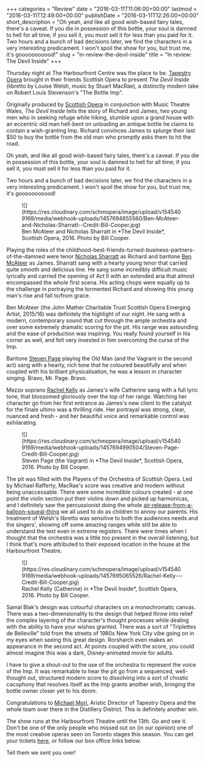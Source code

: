 +++
categories = "Review"
date = "2016-03-11T11:06:00+00:00"
lastmod = "2016-03-11T12:49:00+00:00"
publishDate = "2016-03-11T12:26:00+00:00"
short_description = "Oh yeah, and like all good wish-based fairy tales, there&#039;s a caveat. If you die in possession of this bottle, your soul is damned to hell for all time; if you sell it, you must sell it for less than you paid for it. Two hours and a bunch of bad decisions later, we find the characters in a very interesting predicament. I won&#039;t spoil the show for you, but trust me, it&#039;s gooooooooood!"
slug = "in-review-the-devil-inside"
title = "In review: The Devil Inside"
+++

Thursday night at The Harbourfront Centre was the place to be. [Tapestry Opera](/scene/companies/tapestry-opera/) brought in their friends Scottish Opera to present *The Devil Inside* (libretto by Louise Welsh, music by Stuart MacRae), a distinctly modern take on Robert Louis Stevenson's "The Bottle Imp".

Originally produced by [Scottish Opera](/scene/companies/scottish-opera/) in conjunction with Music Theatre Wales, *The Devil Inside* tells the story of Richard and James, two young men who in seeking refuge while hiking, stumble upon a grand house with an eccentric old man hell-bent on unloading an antique bottle he claims to contain a wish-granting Imp. Richard convinces James to splurge their last $50 to buy the bottle from the old man who promptly asks them to hit the road.

Oh yeah, and like all good wish-based fairy tales, there's a caveat. If you die in possession of this bottle, your soul is damned to hell for all time; if you sell it, you must sell it for less than you paid for it.

Two hours and a bunch of bad decisions later, we find the characters in a very interesting predicament. I won't spoil the show for you, but trust me, it's gooooooooood!

<figure data-type="image">![](https://res.cloudinary.com/schmopera/image/upload/v1545409169/media/webhook-uploads/1457694855560/Ben-McAteer-and-Nicholas-Sharratt--Credit-Bill-Cooper.jpg)
<figcaption>Ben McAteer and Nicholas Sharratt in *The Devil Inside*, Scottish Opera, 2016. Photo by Bill Cooper.</figcaption>
</figure>

Playing the roles of the childhood-best-friends-turned-business-partners-of-the-damned were tenor [Nicholas Sharratt](/scene/people/nicholas-sharratt/) as Richard and baritone [Ben McAteer](http://www.benmcateer.com/) as James. Sharratt sang with a hearty young tenor that carried quite smooth and delicious line. He sang some incredibly difficult music lyrically and carried the opening of Act II with an extended aria that almost encompassed the whole first scena. His acting chops were equally up to the challenge in portraying the tormented Richard and showing this young man's rise and fall to/from grace. 

Ben McAteer (the John Mather Charitable Trust Scottish Opera Emerging Artist, 2015/16) was definitely the highlight of our night. He sang with a modern, contemporary sound that cut through the ample orchestra and over some extremely dramatic scoring for the pit. His range was astounding and the ease of production was inspiring. You really found yourself in his corner as well, and felt very invested in him overcoming the curse of the Imp. 

Baritone [Steven Page](http://musichall.uk.com/artist.aspx?artist=67&name=Steven) playing the Old Man (and the Vagrant in the second act) sang with a hearty, rich tone that he coloured beautifully and when coupled with his brilliant physicalisation, he was a lesson in character singing. Bravo, Mr. Page. Bravo. 

Mezzo soprano [Rachel Kelly](/scene/people/rachel-kelly/) as James's wife Catherine sang with a full lyric tone, that blossomed gloriously over the top of her range. Watching her character go from her first entrance as James's new client to the catalyst for the finale ultimo was a thrilling ride. Her portrayal was strong, clear, nuanced and fresh - and her beautiful voice and remarkable control was exhilarating. 

<figure data-type="image">
![](https://res.cloudinary.com/schmopera/image/upload/v1545409169/media/webhook-uploads/1457694990504/Steven-Page-Credit-Bill-Cooper.jpg)<figcaption>Steven Page (the Vagrant) in *The Devil Inside*, Scottish Opera, 2016. Photo by Bill Cooper.</figcaption>
</figure>

The pit was filled with the Players of the Orchestra of Scottish Opera. Led by Michael Rafferty, MacRae's score was creative and modern without being unaccessable. There were some incredible colours created - at one point the violin section put their violins down and picked up harmonicas, and I definitely saw the percussionist doing the whole [air-release-from-a-balloon-squeal-thing](https://www.youtube.com/watch?v=tZF4yRlASX8) we all used to do as children to annoy our parents. His treatment of Welsh's libretto was sensitive to both the audiences needs and the singers', showing off some amazing ranges while still be able to understand the text even in extreme registers. There were times when I thought that the orchestra was a little too present in the overall listening, but I think that's more attributed to their exposed location in the house at the Harbourfront Theatre. 

<figure data-type="image">
![](https://res.cloudinary.com/schmopera/image/upload/v1545409169/media/webhook-uploads/1457695065526/Rachel-Kelly---Credit-Bill-Cooper.jpg)
<figcaption>Rachel Kelly (Catherine) in *The Devil Inside*, Scottish Opera, 2016. Photo by Bill Cooper.</figcaption>
</figure>

Samal Blak's design was colourful characters on a monochromatic canvas. There was a two-dimensionality to the design that helped throw into relief the complex layering of the character's thought processes while dealing with the ability to have your wishes granted. There was a sort of "Triplettes de Belleville" told from the streets of 1980s New York City vibe going on in my eyes when seeing this great design. Rorsharch even makes an appearance in the second act. At points coupled with the score, you could almost imagine this was a dark, Disney-animated movie for adults. 

I have to give a shout-out to the use of the orchestra to represent the voice of the Imp. It was remarkable to hear the pit go from a sequenced, well-thought out, structured modern score to dissolving into a sort of choatic cacophony that resolves itself as the Imp grants another wish, bringing the bottle owner closer yet to his doom. 

Congratulations to [Michael Mori](/scene/people/michael-mori/), Aristic Director of Tapestry Opera and the whole team over there in the Distillery District. This is definitely another win. 

The show runs at the Harbourfront Theatre until the 13th. Go and see it. Don't be one of the only people who missed out on (in our opinion) one of the most creative operas seen on Toronto stages this season. You can get your tickets [here](https://my.harbourfrontcentre.com/single/PSDetail.aspx?psn=26836), or follow our box office links below.

Tell them we sent you over!
